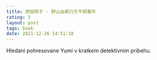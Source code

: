 ```yaml
---
title: 原田照子 - 野山由美行方不明事件
rating: 5
layout: post
tags: book
date: 2021-12-26 14:51:18
---
```

<p>
Hledani pohresovane Yumi v kratkem detektivnim pribehu.
</p>
